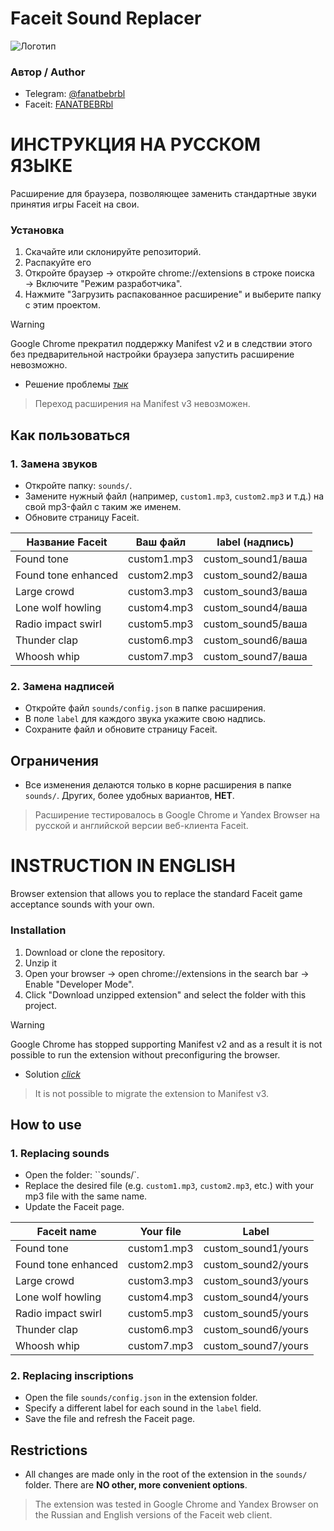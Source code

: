 # Faceit Sound Replacer

![Логотип](https://i.imgur.com/AxCX0xG.png)

### Автор / Author
- Telegram: [@fanatbebrbl](https://t.me/fanatbebrbl)
- Faceit: [FANATBEBRbl](https://www.faceit.com/en/players/FANATBEBRbl)

# ИНСТРУКЦИЯ НА РУССКОМ ЯЗЫКЕ 
Расширение для браузера, позволяющее заменить стандартные звуки принятия игры Faceit на свои.

### Установка
1. Скачайте или склонируйте репозиторий.
2. Распакуйте его
3. Откройте браузер → откройте chrome://extensions в строке поиска → Включите "Режим разработчика".
4. Нажмите "Загрузить распакованное расширение" и выберите папку с этим проектом.

> [!WARNING]
> Google Chrome прекратил поддержку Manifest v2 и в следствии этого 
> без предварительной настройки браузера запустить расширение невозможно.
> - Решение проблемы [*тык*](https://telegra.ph/Vklyuchenie-Manifest-v2-v-Google-Chrome-07-17)

> Переход расширения на Manifest v3 невозможен.

## Как пользоваться

### 1. Замена звуков
- Откройте папку: `sounds/`.
- Замените нужный файл (например, `custom1.mp3`, `custom2.mp3` и т.д.) на свой mp3-файл с таким же именем.
- Обновите страницу Faceit.

| Название Faceit         | Ваш файл         | label (надпись)         |
|------------------------|------------------|------------------------|
| Found tone             | custom1.mp3       | custom_sound1/ваша     |
| Found tone enhanced    | custom2.mp3      | custom_sound2/ваша     |
| Large crowd            | custom3.mp3      | custom_sound3/ваша     |
| Lone wolf howling      | custom4.mp3      | custom_sound4/ваша     |
| Radio impact swirl     | custom5.mp3      | custom_sound5/ваша     |
| Thunder clap           | custom6.mp3      | custom_sound6/ваша     |
| Whoosh whip            | custom7.mp3      | custom_sound7/ваша     |

### 2. Замена надписей
- Откройте файл `sounds/config.json` в папке расширения.
- В поле `label` для каждого звука укажите свою надпись.
- Сохраните файл и обновите страницу Faceit.

## Ограничения
- Все изменения делаются только в корне расширения в папке `sounds/`. Других, более удобных вариантов, **НЕТ**.

> Расширение тестировалось в Google Chrome и Yandex Browser на русской и английской версии веб-клиента Faceit.

# INSTRUCTION IN ENGLISH
Browser extension that allows you to replace the standard Faceit game acceptance sounds with your own.

### Installation
1. Download or clone the repository.
2. Unzip it
3. Open your browser → open chrome://extensions in the search bar → Enable "Developer Mode".
4. Click "Download unzipped extension" and select the folder with this project.

> [!WARNING]
> Google Chrome has stopped supporting Manifest v2 and as a result 
> it is not possible to run the extension without preconfiguring the browser.
> - Solution [*click*](https://telegra.ph/Vklyuchenie-Manifest-v2-v-Google-Chrome-07-17)

> It is not possible to migrate the extension to Manifest v3.

## How to use

### 1. Replacing sounds
- Open the folder: ``sounds/`.
- Replace the desired file (e.g. `custom1.mp3`, `custom2.mp3`, etc.) with your mp3 file with the same name.
- Update the Faceit page.

| Faceit name            | Your file        | Label                  |
|------------------------|------------------|------------------------|
| Found tone             | custom1.mp3       | custom_sound1/yours    |
| Found tone enhanced    | custom2.mp3      | custom_sound2/yours     |
| Large crowd            | custom3.mp3      | custom_sound3/yours    |
| Lone wolf howling      | custom4.mp3      | custom_sound4/yours    |
| Radio impact swirl     | custom5.mp3      | custom_sound5/yours    |
| Thunder clap           | custom6.mp3      | custom_sound6/yours    |
| Whoosh whip            | custom7.mp3      | custom_sound7/yours    |

### 2. Replacing inscriptions
- Open the file `sounds/config.json` in the extension folder.
- Specify a different label for each sound in the `label` field.
- Save the file and refresh the Faceit page.

## Restrictions
- All changes are made only in the root of the extension in the `sounds/` folder. There are **NO other, more convenient options**.

> The extension was tested in Google Chrome and Yandex Browser on the Russian and English versions of the Faceit web client.
